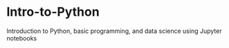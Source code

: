 # Intro-to-Python
Introduction to Python, basic programming, and data science using Jupyter notebooks
